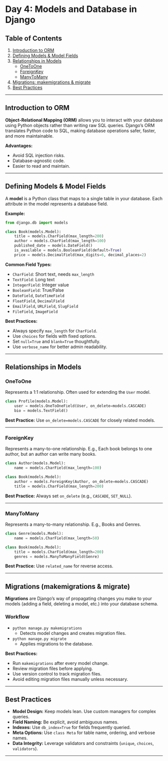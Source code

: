 # Day 4: Models and Database in Django

## Table of Contents

1. [Introduction to ORM](#introduction-to-orm)
2. [Defining Models & Model Fields](#defining-models--model-fields)
3. [Relationships in Models](#relationships-in-models)
   - [OneToOne](#onetoone)
   - [ForeignKey](#foreignkey)
   - [ManyToMany](#manytomany)
4. [Migrations: makemigrations & migrate](#migrations-makemigrations--migrate)
5. [Best Practices](#best-practices)

---

## Introduction to ORM

**Object-Relational Mapping (ORM)** allows you to interact with your database using Python objects rather than writing raw SQL queries. Django’s ORM translates Python code to SQL, making database operations safer, faster, and more maintainable.

**Advantages:**

- Avoid SQL injection risks.
- Database-agnostic code.
- Easier to read and maintain.

---

## Defining Models & Model Fields

A **model** is a Python class that maps to a single table in your database. Each attribute in the model represents a database field.

**Example:**

```python
from django.db import models

class Book(models.Model):
    title = models.CharField(max_length=200)
    author = models.CharField(max_length=100)
    published_date = models.DateField()
    is_available = models.BooleanField(default=True)
    price = models.DecimalField(max_digits=6, decimal_places=2)
```

**Common Field Types:**

- `CharField`: Short text, needs `max_length`
- `TextField`: Long text
- `IntegerField`: Integer value
- `BooleanField`: True/False
- `DateField`, `DateTimeField`
- `FloatField`, `DecimalField`
- `EmailField`, `URLField`, `SlugField`
- `FileField`, `ImageField`

**Best Practices:**

- Always specify `max_length` for `CharField`.
- Use `choices` for fields with fixed options.
- Set `null=True` and `blank=True` thoughtfully.
- Use `verbose_name` for better admin readability.

---

## Relationships in Models

### OneToOne

Represents a 1:1 relationship. Often used for extending the `User` model.

```python
class Profile(models.Model):
    user = models.OneToOneField(User, on_delete=models.CASCADE)
    bio = models.TextField()
```

**Best Practice:** Use `on_delete=models.CASCADE` for closely related models.

---

### ForeignKey

Represents a many-to-one relationship. E.g., Each book belongs to one author, but an author can write many books.

```python
class Author(models.Model):
    name = models.CharField(max_length=100)

class Book(models.Model):
    author = models.ForeignKey(Author, on_delete=models.CASCADE)
    title = models.CharField(max_length=200)
```

**Best Practice:** Always set `on_delete` (e.g., `CASCADE`, `SET_NULL`).

---

### ManyToMany

Represents a many-to-many relationship. E.g., Books and Genres.

```python
class Genre(models.Model):
    name = models.CharField(max_length=50)

class Book(models.Model):
    title = models.CharField(max_length=200)
    genres = models.ManyToManyField(Genre)
```

**Best Practice:** Use `related_name` for reverse access.

---

## Migrations (makemigrations & migrate)

**Migrations** are Django’s way of propagating changes you make to your models (adding a field, deleting a model, etc.) into your database schema.

### Workflow

- `python manage.py makemigrations`
  - Detects model changes and creates migration files.
- `python manage.py migrate`
  - Applies migrations to the database.

**Best Practices:**

- Run `makemigrations` after every model change.
- Review migration files before applying.
- Use version control to track migration files.
- Avoid editing migration files manually unless necessary.

---

## Best Practices

- **Model Design:** Keep models lean. Use custom managers for complex queries.
- **Field Naming:** Be explicit, avoid ambiguous names.
- **Indexes:** Use `db_index=True` for fields frequently queried.
- **Meta Options:** Use `class Meta` for table name, ordering, and verbose names.
- **Data Integrity:** Leverage validators and constraints (`unique`, `choices`, `validators`).

---
